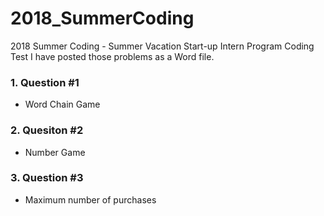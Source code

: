 # 2018_SummerCoding
2018 Summer Coding - Summer Vacation Start-up Intern Program Coding Test
I have posted those problems as a Word file.

### 1. Question #1
 - Word Chain Game
### 2. Quesiton #2
 - Number Game
### 3. Question #3
 - Maximum number of purchases
